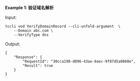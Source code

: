 **Example 1: 验证域名解析**



Input: 

```
tccli vod VerifyDomainRecord --cli-unfold-argument  \
    --Domain abc.com \
    --VerifyType dns
```

Output: 
```
{
    "Response": {
        "RequestId": "30cca198-d096-43ae-8aec-9f87d5a0860e",
        "Result": true
    }
}
```


